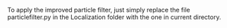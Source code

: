To apply the improved particle filter, just simply replace the file particlefilter.py in the Localization folder with the one in current directory.
